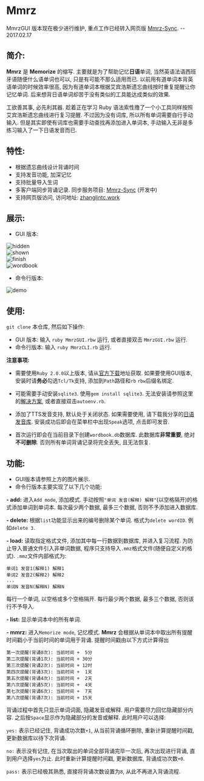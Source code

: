 # Mmrz


MmrzGUI 版本现在极少进行维护, 重点工作已经转入网页版 [Mmrz-Sync](https://github.com/zhanglintc/Mmrz-Sync). -- 2017.02.17

## 简介:
**Mmrz** 是 **Memorize** 的缩写. 主要就是为了帮助记忆**日语**单词, 当然英语法语西班牙语随便什么语单词也可以, 只是有可能不那么适用而已. 以前用有道单词本背英语单词的时候效率很高, 因为有道单词本根据艾宾浩斯遗忘曲线按时重复提醒让你记忆单词. 后来想背日语单词却苦于没有类似的工具能达成类似的效果.

工欲善其事, 必先利其器. 趁着正在学习 Ruby 语法索性撸了一个小工具同样按照艾宾浩斯遗忘曲线进行复习提醒. 不过因为没有词库, 所以所有单词需要自行手动输入. 但是其实即使有词库也需要手动查找再添加进入单词本, 手动输入无非是多练习输入了一下日语发音而已.

## 特性:
- 根据遗忘曲线设计背诵时间
- 支持发音功能, 加深记忆
- 支持批量导入生词
- 多客户端同步背诵记录. 同步服务项目: [Mmrz-Sync](https://github.com/zhanglintc/mmrz-sync) (开发中)
- 支持网页版访问, 访问地址: [zhanglintc.work](http://zhanglintc.work:2603)

## 展示:
- GUI 版本:

![hidden](https://i.v2ex.co/vnxgBgwd.jpeg)</br>
![shown](https://i.v2ex.co/2B6T4T3P.jpeg)</br>
![finish](https://i.v2ex.co/7MA9u350.jpeg)</br>
![wordbook](https://i.v2ex.co/agrly2NT.jpeg)</br>

- 命令行版本:

![demo](https://i.v2ex.co/vO1aAlap.gif)

## 使用:
`git clone` 本仓库, 然后如下操作:
- GUI 版本: 输入 `ruby MmrzGUI.rbw` 运行, 或者直接双击 `MmrzGUI.rbw` 运行.
- 命令行版本: 输入 `ruby MmrzCLI.rb` 运行.

**注意事项:**

- 需要使用`Ruby 2.0.0`以上版本, 请从[官方下载](http://rubyinstaller.org/)地址获取. 如果要使用GUI版本, 安装时请**务必**勾选`Tcl/Tk`支持, 添加到`Path`路径和`rb`  `rbw`后缀名绑定.

- 可能需要手动安装`sqlite3`. 使用`gem install sqlite3`. 无法安装请参照这里的[解决方案](http://imlane.farbox.com/post/ruby-gemsjing-xiang-yuan-guan-li), 或者直接双击`autoenv.rb`.

- 添加了TTS发音支持, 默认处于关闭状态. 如果需要使用, 请下载我分享的[日语发音库](http://pan.baidu.com/s/1nugP7XR). 安装成功后即会在菜单栏中出现`Speak`选项, 点击即可发音.

- 首次运行即会在当前目录下创建`wordbook.db`数据库. 此数据库**非常重要**, 绝对**不可删除**. 否则所有单词背诵记录将完全丢失, 且无法恢复.

## 功能:
- GUI版本请参照上方的图片展示.
- 命令行版本主要实现了以下几个功能:

**- add:** 进入`Add mode`, 添加模式. 手动按照`"单词 发音(解释) 解释"`(以空格隔开)的格式添加单词到单词本. 每次最少两个数据, 最多三个数据, 否则不予添加进入数据库.

**- delete:** 根据`list`功能显示出来的编号删除某个单词. 格式为`delete wordID`. 例如`delete 3`.

**- load:** 读取指定格式文件, 添加其中每一行数据到数据库, 并进入复习流程. 为防止导入普通文件引入非单词数据, 程序只支持导入`.mmz`格式文件(随便自定义的格式). `.mmz`文件内部格式为:

```
单词1 发音1(解释1) 解释1
单词2 发音2(解释2) 解释2
...
单词N 发音N(解释N) 解释N
```

每行一个单词, 以空格或多个空格隔开. 每行最少两个数据, 最多三个数据, 否则该行不予导入.

**- list:** 显示单词本中的所有单词.

**- mmrz:** 进入`Memorize mode`, 记忆模式. **Mmrz** 会根据从单词本中取出所有提醒时间戳小于当前时间的单词用于背诵. 提醒时间戳由以下方式计算得出

```
第一次提醒(背诵0次): 当前时间 +  5分
第二次提醒(背诵1次): 当前时间 + 30分
第三次提醒(背诵2次): 当前时间 + 12时
第四次提醒(背诵3次): 当前时间 +  1天
第五次提醒(背诵4次): 当前时间 +  2天
第六次提醒(背诵5次): 当前时间 +  4天
第七次提醒(背诵6次): 当前时间 +  7天
第八次提醒(背诵7次): 当前时间 + 15天
```

背诵过程中首先只显示单词词面, 隐藏发音或解释. 用户需要尽力回忆隐藏部分内容. 之后按`Space`显示作为隐藏部分的发音或解释. 此时用户可以选择:

`yes:` 表示已经记住, 背诵成功次数`+1`, 从当前背诵循环删除, 重新计算提醒时间戳, 更新数据库以待下次背诵.

`no:` 表示没有记住, 在当次取出的单词全部背诵完毕一次后, 再次出现进行背诵, 直到用户选择`yes`为止. 此时重新计算提醒时间戳, 更新数据库, 背诵成功次数`+0`.

`pass:` 表示已经极其熟悉, 直接将背诵次数设置为`8`, 从此不再进入背诵流程.



